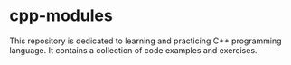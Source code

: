 # cpp-modules
This repository is dedicated to learning and practicing C++ programming language. It contains a collection of code examples and exercises.
